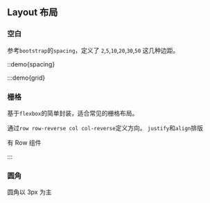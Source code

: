 ## Layout 布局

### 空白

参考`bootstrap`的`spacing`，定义了 `2`,`5`,`10`,`20`,`30`,`50` 这几种边距。

::demo{spacing}

:::demo{grid}

### 栅格

基于`flexbox`的简单封装，适合常见的栅格布局。

通过`row row-reverse col col-reverse`定义方向。
`justify`和`align`排版

有 Row 组件

:::

### 圆角

圆角以 3px 为主
